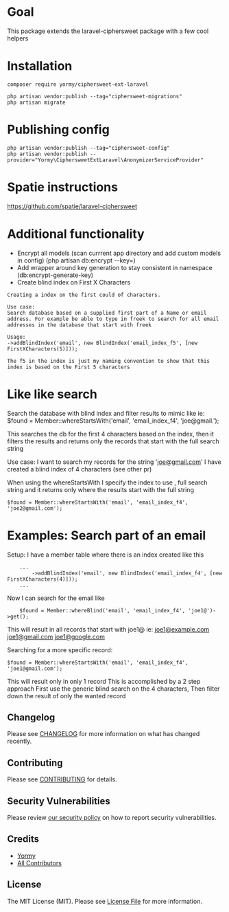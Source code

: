 # Goal
This package extends the laravel-ciphersweet package with a few cool helpers

# Installation
```
composer require yormy/ciphersweet-ext-laravel

php artisan vendor:publish --tag="ciphersweet-migrations"
php artisan migrate
```

# Publishing config
```
php artisan vendor:publish --tag="ciphersweet-config"
php artisan vendor:publish --provider="Yormy\CiphersweetExtLaravel\AnonymizerServiceProvider"
```

# Spatie instructions
https://github.com/spatie/laravel-ciphersweet

# Additional functionality
- Encrypt all models (scan currrent app directory and add custom models in config) (php artisan db:encrypt --key=)
- Add wrapper around key generation to stay consistent in namespace (db:encrypt-generate-key)
- Create blind index on First X Characters

```
Creating a index on the first could of characters.

Use case:
Search database based on a supplied first part of a Name or email address. For example be able to type in freek to search for all email addresses in the database that start with freek

Usage:
->addBlindIndex('email', new BlindIndex('email_index_f5', [new FirstXCharacters(5)]));

The f5 in the index is just my naming convention to show that this index is based on the First 5 characters
```

# Like like search
Search the database with blind index and filter results to mimic like
ie: $found = Member::whereStartsWith('email', 'email_index_f4', 'joe@gmail.');

This searches the db for the first 4 characters based on the index, then it filters the results and returns only the records that start with the full search string

Use case:
I want to search my records for the string 'joe@gmail.com'
I have created a blind index of 4 characters (see other pr)

When using the whereStartsWith I specify the index to use , full search string and it returns only where the results start with the full string

```
$found = Member::whereStartsWith('email', 'email_index_f4', 'joe2@gmail.com');
```

# Examples: Search part of an email

Setup:
I have a member table where there is an index created like this
```
    ...
        ->addBlindIndex('email', new BlindIndex('email_index_f4', [new FirstXCharacters(4)]));
    ...
```

Now I can search for the email like
```
    $found = Member::whereBlind('email', 'email_index_f4', 'joe1@')->get();
```
This will result in all records that start with joe1@
ie:
joe1@example.com
joe1@gmail.com
joe1@google.com

Searching for a more specific record:
```
$found = Member::whereStartsWith('email', 'email_index_f4', 'joe1@gmail.com');
```
This will result only in only 1 record
This is accomplished by a 2 step approach
First use the generic blind search on the 4 characters,
Then filter down the result of only the wanted record


## Changelog

Please see [CHANGELOG](../../../CHANGELOG.md) for more information on what has changed recently.

## Contributing

Please see [CONTRIBUTING](.github/CONTRIBUTING.md) for details.

## Security Vulnerabilities

Please review [our security policy](../../security/policy) on how to report security vulnerabilities.

## Credits

- [Yormy](https://gitlab.com/yormy)
- [All Contributors](../../contributors)

## License

The MIT License (MIT). Please see [License File](../../../LICENSE.md) for more information.
